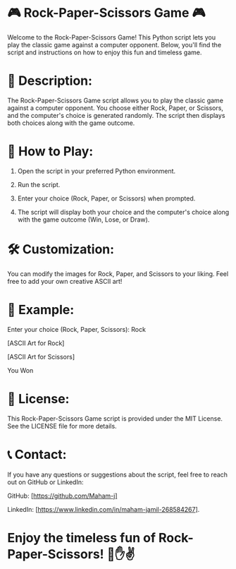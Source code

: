 # 🎮 Rock-Paper-Scissors Game 🎮

Welcome to the Rock-Paper-Scissors Game! This Python script lets you play the classic game against a computer opponent. Below, you'll find the script and instructions on how to enjoy this fun and timeless game.

# 📜 Description:

The Rock-Paper-Scissors Game script allows you to play the classic game against a computer opponent. You choose either Rock, Paper, or Scissors, and the computer's choice is generated randomly. The script then displays both choices along with the game outcome.

# 🚀 How to Play:

1. Open the script in your preferred Python environment.

2. Run the script.

3. Enter your choice (Rock, Paper, or Scissors) when prompted.

4. The script will display both your choice and the computer's choice along with the game outcome (Win, Lose, or Draw).

# 🛠️ Customization:

You can modify the images for Rock, Paper, and Scissors to your liking. Feel free to add your own creative ASCII art!

# 🧩 Example:

Enter your choice (Rock, Paper, Scissors): Rock

[ASCII Art for Rock]

[ASCII Art for Scissors]

You Won

# 📄 License:

This Rock-Paper-Scissors Game script is provided under the MIT License. See the LICENSE file for more details.

# 📞 Contact:

If you have any questions or suggestions about the script, feel free to reach out on GitHub or LinkedIn:

GitHub: [https://github.com/Maham-j]

LinkedIn: [https://www.linkedin.com/in/maham-jamil-268584267].

# Enjoy the timeless fun of Rock-Paper-Scissors! 👊✋✌️
